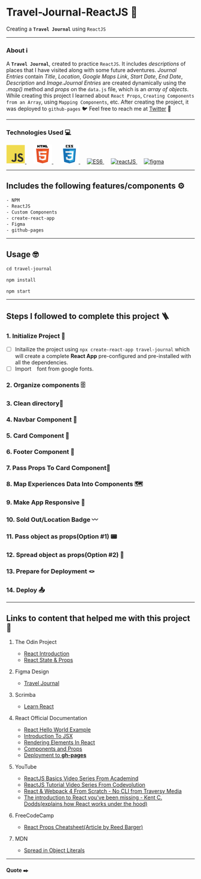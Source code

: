 # Travel-Journal-ReactJS 🗾
Creating a **`Travel Journal`** using `ReactJS`



<!-- ## [Live Preview](https://hmjatt.github.io/Travel-Journal-ReactJS/) -->

<!-- ![This is an image]()
![This is an image]() -->

<hr>

### About ℹ️

A **`Travel Journal`**, created to practice `ReactJS`. It includes *descriptions* of places that I have visited along with some future adventures. *Journal Entries* contain *Title*, *Location*, *Google Maps Link*, *Start Date*, *End Date*, *Description* and *Image*.*Journal Entries* are created dynamically using the *.map()* method and *props* on the `data.js` file, which is an _array of objects_. While creating this project I learned about `React Props`, `Creating Components from an Array`, using `Mapping Components`, etc. After creating the project, it was deployed to `github-pages` :bird: Feel free to reach me at [Twitter](https://twitter.com/hmjatt/) :ocean:

<hr>

### Technologies Used 💻

<a href="https://developer.mozilla.org/en-US/docs/Web/JavaScript" target="_blank" rel="noreferrer"> <img src="https://raw.githubusercontent.com/devicons/devicon/master/icons/javascript/javascript-original.svg" alt="javascript" width="50" height="50"/> </a> &emsp; <a href="https://www.w3.org/html/" target="_blank" rel="noreferrer"> <img src="https://raw.githubusercontent.com/devicons/devicon/master/icons/html5/html5-original-wordmark.svg" alt="html5" width="50" height="50"/> </a> &emsp; <a href="https://www.w3schools.com/css/" target="_blank" rel="noreferrer"> <img src="https://raw.githubusercontent.com/devicons/devicon/master/icons/css3/css3-original-wordmark.svg" alt="css3" width="50" height="50"/> </a> &emsp; <a href="https://www.w3schools.com/js/js_es6.asp" target="_blank" rel="noreferrer"> <img src="https://camo.githubusercontent.com/792f7fce1ff8bfac6d0524a21b69161cdc6080a3c4e39979f21d5f8489d6fdd3/68747470733a2f2f692e626c6f67732e65732f3534356366382f6573362d6c6f676f2f6f726967696e616c2e706e67" alt="ES6" width="50" height="50"/> </a> &emsp; <a href="https://reactjs.org/" target="_blank" rel="noreferrer"> <img src="https://upload.wikimedia.org/wikipedia/commons/a/a7/React-icon.svg" alt="reactJS" width="50" height="50"/> </a> &emsp; <a href="https://www.figma.com/" target="_blank" rel="noreferrer"> <img src="https://upload.wikimedia.org/wikipedia/commons/a/ad/Figma-1-logo.png" alt="figma" width="70" height="50"/> </a>

<hr>

## Includes the following features/components ⚙️

    - NPM
    - ReactJS
    - Custom Components
    - create-react-app
    - Figma
    - github-pages

<hr>

## Usage 🤓

```
cd travel-journal

```

```
npm install

```

```
npm start

```
<hr>

## Steps I followed to complete this project 🪜

### 1. Initialize Project 🎍

- [ ] Initailize the project using `npx create-react-app travel-journal` which will create a complete **React App** pre-configured and pre-installed with all the dependencies.
- [ ] Import **` `** font from google fonts.

### 2. Organize components 🗄️

<!-- - [x] Create a `components` folder inside `src` directory.
- [x] Create **custom components** inside `components` folder.
- [x] Create an `images` folder inside `src` directory and move images/logos inside it. -->

### 3. Clean directory🧹

<!-- - [x] Delete **unnecessary** files from directory and format code with `Prettier`. -->

### 4. Navbar Component 🧩

<!-- - [x] Create **`Navbar`** component and basic JSX elements for it.
- [x] Add appropriate `className`s to elements in `Navbar` component.
- [x] Add `airbnb.svg` image to `Navbar` component.
- [x] Import **Navbar** component inside `App` component.
- [x] Style `Navbar` component. -->

### 5. Card Component 🧩

<!-- - [x] Create **`Card`** component and basic JSX elements for it.
- [x] Add appropriate `className`s to elements in `Card` component.
- [x] Add `photo-grid.png` image to `Card` component.
- [x] Import **`Card`** component inside `App` component.
- [x] Add basic style to `Card` component. -->

### 6. Footer Component 🧩

<!-- - [x] Create **`Footer`** component and basic JSX elements for it.
- [x] Import **Footer** component inside `App` component.
- [x] Style `Card` component. -->

### 7. Pass Props To Card Component🎴

<!-- - [x] Hardcode the _props_ for **`Card`** component and pass _props_ to **`Card`**. -->

### 8. Map Experiences Data Into Components 🗺️

<!-- - [x] Create a file called `data.js`, which contains an _array of objects_. It reperesents the data that will be used inside **`Card`** component.
- [x] Import _images_ for **`Card`** component.
- [x] Use _.map_ to iterate over _array of objects_ inside `data.js` to create **`Card`** components.
- [x] When we _.map_ over _array of objects_ in **`App`** component, Add _key prop 🗝️ (`key={item.id}`)_ when passing _props_ to **`Card`** components. This will get rid of this warning :

```
⚠️ react_devtools_backend.js:4026 Warning: Each child in a list should have a unique "key" prop.
Check the render method of `App`. See https://reactjs.org/link/warning-keys for more information.
at Card (http://localhost:3000/main.5c1f9e47e1f13a06e783.hot-update.js:27:18)
at App

``` -->

### 9. Make App Responsive 🎨

<!-- - [x] Add _flexbox_ style to `Card` component.
- [x] App is responsive upto this point. :smiley: -->

### 10. Sold Out/Location Badge 〰️

<!-- - [x] Add a `Sold Out` badge element for **`Card`** component and style it.
- [x] Use _condititonal rendering_ in **`Card`** component to render `SOLD OUT` badge only if `openSpots: 0` and if `location: "Online"` render `ONLINE` instead. Comapare against _keys_ inside _array of objects_ in `data.js`. -->

### 11. Pass object as props(Option #1) 📟
<!-- 
- [x] Pass entire object when we _.map_ over _array of objects_ in **`App`** component using _item_ as _key_ and _array of objects_ as its _value_.
- [x] Access the object that is passed as prop in **`Card`** component, where _item_ is _key_ and _array of objects_ are its _values_. -->

### 12. Spread object as props(Option #2) 📼

<!-- - [x] We can make use of `{...item}` [Spread in Object Literals](https://developer.mozilla.org/en-US/docs/Web/JavaScript/Reference/Operators/Spread_syntax#spread_in_object_literals), which takes properties of our _object_ and create a separate prop for each _key_ in _object_. _Value_ of _props_ can be accessed using `props.key` syntax, where _key_ is an actual _key_ in `data.js`. This is an alternate to instead of creating our own _prop_ called _item_ to which we pass our entire _object_, **`Pass object as props(Option #1)`** is used in this project. -->

### 13. Prepare for Deployment 🪢

<!-- - [x] Add More than 3 items inside **`Card`** component by updating `data.js`.
- [x] Delete **unnecessary** files from directory and format code with `Prettier`.
- [x] Test for _Responsiveness_ and make changes if need be.
- [x] Add links to `Live Preview` and _screenshots_. -->

### 14. Deploy 📤

<!-- - [x] Use Official Documentation([link](https://create-react-app.dev/docs/deployment/#github-pages)) to push project to **GitHub Pages** 🎆🎆🎆 -->

<hr>

## Links to content that helped me with this project 🔗

1. The Odin Project

    - [React Introduction](https://www.theodinproject.com/lessons/node-path-javascript-react-introduction)
    - [React State & Props](https://www.theodinproject.com/lessons/node-path-javascript-state-and-props)

2. Figma Design

    - [Travel Journal](https://www.figma.com/file/QG4cOExkdbIbhSfWJhs2gs/Travel-Journal?node-id=0%3A1)

3. Scrimba

    - [Learn React](https://scrimba.com/learn/learnreact)

4. React Official Documentation

    - [React Hello World Example](https://reactjs.org/docs/hello-world.html)
    - [Introduction To JSX](https://reactjs.org/docs/introducing-jsx.html)
    - [Rendering Elements In React](https://reactjs.org/docs/rendering-elements.html)
    - [Components and Props](https://reactjs.org/docs/components-and-props.html)
    - [Deployment to **gh-pages**](https://create-react-app.dev/docs/deployment/#github-pages)

5. YouTube

    - [ReactJS Basics Video Series From Academind](https://www.youtube.com/watch?v=JPT3bFIwJYA&list=PL55RiY5tL51oyA8euSROLjMFZbXaV7skS)
    - [ReactJS Tutorial Video Series From Codevolution](https://www.youtube.com/watch?v=QFaFIcGhPoM&list=PLC3y8-rFHvwgg3vaYJgHGnModB54rxOk3&index=2)
    - [React & Webpack 4 From Scratch - No CLI from Traversy Media](https://www.youtube.com/watch?v=deyxI-6C2u4)
    - [The introduction to React you've been missing - Kent C. Dodds(explains how React works under the hood)](https://www.youtube.com/watch?v=SAIdyBFHfVU)

6. FreeCodeCamp

    - [React Props Cheatsheet(Article by Reed Barger)](https://www.freecodecamp.org/news/react-props-cheatsheet/)

7. MDN
    - [Spread in Object Literals](https://developer.mozilla.org/en-US/docs/Web/JavaScript/Reference/Operators/Spread_syntax#spread_in_object_literals)

<hr>

#### Quote ✒️
<!-- 
    “A ship in port is safe, but that’s not what ships are built for.”
    — Grace Hopper

> :anchor: :desktop_computer: :motorway: -->